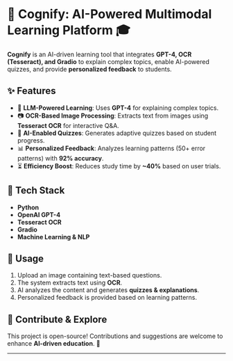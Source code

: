 # 🧠 Cognify: AI-Powered Multimodal Learning Platform 🎓

**Cognify** is an AI-driven learning tool that integrates **GPT-4, OCR (Tesseract), and Gradio** to explain complex topics, enable AI-powered quizzes, and provide **personalized feedback** to students.

## ✨ Features
- 🤖 **LLM-Powered Learning**: Uses **GPT-4** for explaining complex topics.
- 📷 **OCR-Based Image Processing**: Extracts text from images using **Tesseract OCR** for interactive Q&A.
- 📝 **AI-Enabled Quizzes**: Generates adaptive quizzes based on student progress.
- 📊 **Personalized Feedback**: Analyzes learning patterns (50+ error patterns) with **92% accuracy**.
- ⏳ **Efficiency Boost**: Reduces study time by **~40%** based on user trials.

## 🚀 Tech Stack
- **Python**
- **OpenAI GPT-4**
- **Tesseract OCR**
- **Gradio**
- **Machine Learning & NLP**

## 📌 Usage
1. Upload an image containing text-based questions.
2. The system extracts text using **OCR**.
3. AI analyzes the content and generates **quizzes & explanations**.
4. Personalized feedback is provided based on learning patterns.

## 🔗 Contribute & Explore
This project is open-source! Contributions and suggestions are welcome to enhance **AI-driven education**. 🚀

---
